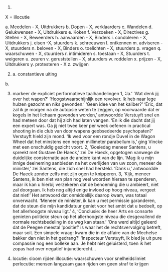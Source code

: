1.	

X = illocutie

a. Meedelen - X, Uitdrukkers
b. Dopen - X, verklaarders
c. Wandelen
d. Gelukwensen - X, Uitdrukkers
e. Koken
f. Verzoeken - X, Directives
g. Stellen - X, Beweerders
h. aanvaarden - X, Binders
i. condoleren - X, Uitdrukkers
j. eisen -X, stuurders
k. schreeuwen
l. ontkennen
m. adviseren - X, stuurders
n. beloven - X, Binders
o. toelichten - X, stuurders
p. vragen
q. waarschuwen - X, stuurders
r. intimideren
s. toestaan - X, Stuurders
t. weigeren
u. zeuren
v. geruststellen - X, stuurders
w. roddelen
x. prijzen - X, Uitdrukkers
y. protesteren -  X
z. zwijgen

2. a. constantieve uiting

b. 

3.  markeer de expliciet performatieve taalhandelingen
1, ‘Ja.’ ‘Wat denk jij over het wapen?’ ‘Hoogstwaarschijnlijk een revolver. Ik heb naar lege hulzen gezocht en niks gevonden.’ ‘Geen idee van het kaliber?’ ‘Eric, dat zal ik je morgen na de autopsie weten te zeggen, op voorwaarde dat er kogels in het lichaam gevonden worden,’ antwoordde Verstuyft snel en had meteen door dat hij zich had laten vangen. ‘En ik die dacht dat jij een expert was. Ga jij niet twee keer per week oefenen in practical shooting in die club van door wapens geobsedeerde psychopaten?’ Verstuyft hield zijn mond. ‘Ik wed voor een rondje Duvel in de Wagon Wheel dat het minstens een negen millimeter parabellum is,’ ging Vincke met een onschuldig gezicht voort. 
2, ‘Goeiedag meneer Santens, u spreekt met Gustave De Haeck,’ zei De Haeck, opgetogen vanwege de duidelijke consternatie aan de andere kant van de lijn. ‘Mag ik u mijn innige deelneming aanbieden na het overlijden van uw zoon, meneer de minister,’ zei Santens, die zich snel had hersteld. ‘Dank u,’ antwoordde De Haeck zonder zelfs met zijn ogen te knipperen. 
3, ‘Kijk, meneer Santens, ik ben niet van plan nog veel woorden hieraan te spenderen, maar ik kan u hierbij verzekeren dat de benoeming die u ambieert, niet zal doorgaan. Ik heb nog altijd enige invloed op hoog niveau, vergeet dat niet!’ Het antwoord dat onmiddellijk daarop kwam, was totaal onverwacht. ‘Meneer de minister, ik kan u met permissie garanderen, dat de steun die mijn kandidatuur geniet voor het ambt dat u bedoelt, op het allerhoogste niveau ligt.’ 
4, ‘Conclusie: de heer Arts en consorte genieten politieke steun op het allerhoogste niveau die desgevallend de normale rechtsbedeling in de weg kan staan.’ ‘Ons werd altijd geleerd dat de Peegee meestal ‘positief’ is waar het de rechtsvervolging betreft, maar soit. Een simpele vraag: kwam die in de affaire van de Mechelse bakker dan niet in het gedrang?’ ‘Inspecteur Verstuyft, ik bied je uit pure compassie nog een bolleke aan. Je hebt niet geluisterd, toen ik het zopas had over negatief injunctierecht...

4. locutie: sloom rijden
illocutie: waarschuwen voor snelheidslimiet
perlocutie: mensen langzaam gaan rijden om geen straf te krijgen


